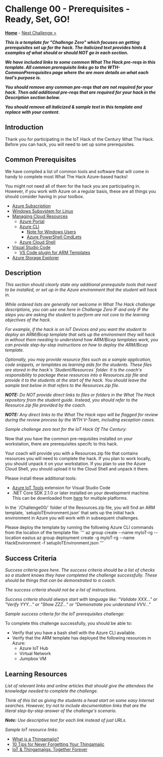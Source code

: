 # Challenge 00 - Prerequisites - Ready, Set, GO!

<!-- REMOVE_ME ${navigationLine} (remove this from your MD files if you are writing them manually, this is for the automation script) REMOVE_ME -->

<!-- REPLACE_ME (this section will be removed by the automation script) -->
<!-- If you are using and editing this template manually, ensure the navigation link below is updated to link to next challenge relative to the current challenge. The "Home" link should always link to the homepage of the hack which is the README.md in the hack's parent directory. -->
**[Home](../README.md)** - [Next Challenge >](./Challenge-01.md)
<!-- REPLACE_ME (this section will be removed by the automation script) -->

***This is a template for "Challenge Zero" which focuses on getting prerequisites set up for the hack. The italicized text provides hints & examples of what should or should NOT go in each section.***

***We have included links to some common What The Hack pre-reqs in this template. All common prerequisite links go to the WTH-CommonPrerequisites page where the are more details on what each tool's purpose is.***

***You should remove any common pre-reqs that are not required for your hack. Then add additional pre-reqs that are required for your hack in the Description section below.***

***You should remove all italicized & sample text in this template and replace with your content.***

## Introduction

<!-- REMOVE_ME Thank you for participating in the ${nameOfChallengeArg} What The Hack. Before you can hack, you will need to set up some prerequisites. (remove this from your MD files if you are writing them manually, this is for the automation script) REMOVE_ME -->

<!-- REPLACE_ME (this section will be removed by the automation script) -->
Thank you for participating in the IoT Hack of the Century What The Hack. Before you can hack, you will need to set up some prerequisites.
<!-- REPLACE_ME (this section will be removed by the automation script) -->

## Common Prerequisites

We have compiled a list of common tools and software that will come in handy to complete most What The Hack Azure-based hacks! 

You might not need all of them for the hack you are participating in. However, if you work with Azure on a regular basis, these are all things you should consider having in your toolbox.

- [Azure Subscription](../../000-HowToHack/WTH-Common-Prerequisites.md#azure-subscription)
- [Windows Subsystem for Linux](../../000-HowToHack/WTH-Common-Prerequisites.md#windows-subsystem-for-linux)
- [Managing Cloud Resources](../../000-HowToHack/WTH-Common-Prerequisites.md#managing-cloud-resources)
  - [Azure Portal](../../000-HowToHack/WTH-Common-Prerequisites.md#azure-portal)
  - [Azure CLI](../../000-HowToHack/WTH-Common-Prerequisites.md#azure-cli)
    - [Note for Windows Users](../../000-HowToHack/WTH-Common-Prerequisites.md#note-for-windows-users)
    - [Azure PowerShell CmdLets](../../000-HowToHack/WTH-Common-Prerequisites.md#azure-powershell-cmdlets)
  - [Azure Cloud Shell](../../000-HowToHack/WTH-Common-Prerequisites.md#azure-cloud-shell)
- [Visual Studio Code](../../000-HowToHack/WTH-Common-Prerequisites.md#visual-studio-code)
  - [VS Code plugin for ARM Templates](../../000-HowToHack/WTH-Common-Prerequisites.md#visual-studio-code-plugins-for-arm-templates)
- [Azure Storage Explorer](../../000-HowToHack/WTH-Common-Prerequisites.md#azure-storage-explorer)

## Description

*This section should clearly state any additional prerequisite tools that need to be installed, or set up in the Azure environment that the student will hack in.*

*While ordered lists are generally not welcome in What The Hack challenge descriptions, you can use one here in Challenge Zero IF and only IF the steps you are asking the student to perform are not core to the learning objectives of the hack.*

*For example, if the hack is on IoT Devices and you want the student to deploy an ARM/Bicep template that sets up the environment they will hack in without them needing to understand how ARM/Bicep templates work, you can provide step-by-step instructions on how to deploy the ARM/Bicep template.*

*Optionally, you may provide resource files such as a sample application, code snippets, or templates as learning aids for the students. These files are stored in the hack's \`Student/Resources\` folder. It is the coach's responsibility to package these resources into a Resources.zip file and provide it to the students at the start of the hack. You should leave the sample text below in that refers to the Resources.zip file.*

***NOTE:** Do NOT provide direct links to files or folders in the What The Hack repository from the student guide. Instead, you should refer to the Resource.zip file provided by the coach.*

***NOTE:** Any direct links to the What The Hack repo will be flagged for review during the review process by the WTH V-Team, including exception cases.*

*Sample challenge zero text for the IoT Hack Of The Century:*

Now that you have the common pre-requisites installed on your workstation, there are prerequisites specifc to this hack.

Your coach will provide you with a Resources.zip file that contains resources you will need to complete the hack. If you plan to work locally, you should unpack it on your workstation. If you plan to use the Azure Cloud Shell, you should upload it to the Cloud Shell and unpack it there.

Please install these additional tools:
- [Azure IoT Tools](https://marketplace.visualstudio.com/items?itemName=vsciot-vscode.azure-iot-tools) extension for Visual Studio Code
- .NET Core SDK 2.1.0 or later installed on your development machine. This can be downloaded from [here](https://www.microsoft.com/net/download/all) for multiple platforms.

In the \`/Challenge00/\` folder of the Resources.zip file, you will find an ARM template, \`setupIoTEnvironment.json\' that sets up the initial hack environment in Azure you will work with in subsequent challenges.

Please deploy the template by running the following Azure CLI commands from the location of the template file:
\'\'\'
az group create --name myIoT-rg --location eastus
az group deployment create -g myIoT-rg --name HackEnvironment -f setupIoTEnvironment.json
\'\'\'

## Success Criteria

*Success criteria goes here. The success criteria should be a list of checks so a student knows they have completed the challenge successfully. These should be things that can be demonstrated to a coach.* 

*The success criteria should not be a list of instructions.*

*Success criteria should always start with language like: "Validate XXX..." or "Verify YYY..." or "Show ZZZ..." or "Demonstrate you understand VVV..."*

*Sample success criteria for the IoT prerequisites challenge:*

To complete this challenge successfully, you should be able to:
- Verify that you have a bash shell with the Azure CLI available.
- Verify that the ARM template has deployed the following resources in Azure: 
  - Azure IoT Hub
  - Virtual Network
  - Jumpbox VM

## Learning Resources

*List of relevant links and online articles that should give the attendees the knowledge needed to complete the challenge.*

*Think of this list as giving the students a head start on some easy Internet searches. However, try not to include documentation links that are the literal step-by-step answer of the challenge's scenario.*

***Note:** Use descriptive text for each link instead of just URLs.*

*Sample IoT resource links:*

- [What is a Thingamajig?](https://www.bing.com/search?q=what+is+a+thingamajig)
- [10 Tips for Never Forgetting Your Thingamajic](https://www.youtube.com/watch?v=dQw4w9WgXcQ)
- [IoT & Thingamajigs: Together Forever](https://www.youtube.com/watch?v=yPYZpwSpKmA)

